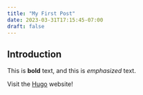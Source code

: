 ```yaml
---
title: "My First Post"
date: 2023-03-31T17:15:45-07:00
draft: false
---
```

## Introduction

This is **bold** text, and this is *emphasized* text.

Visit the [Hugo](https://gohugo.io) website!